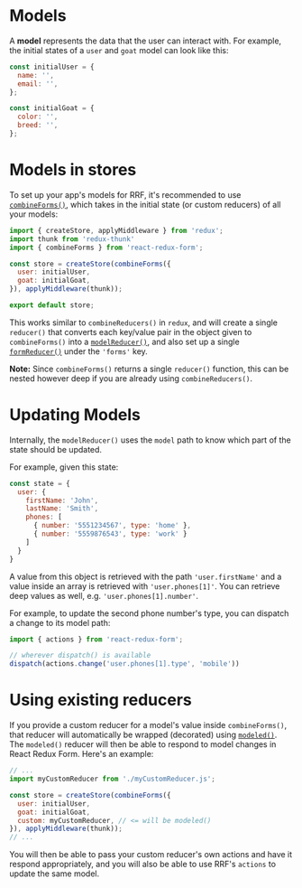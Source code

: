 # Models

A **model** represents the data that the user can interact with. For example, the initial states of a `user` and `goat` model can look like this:

```js
const initialUser = {
  name: '',
  email: '',
};

const initialGoat = {
  color: '',
  breed: '',
};
```

# Models in stores

To set up your app's models for RRF, it's recommended to use [`combineForms()`](../api/combineForms.md), which takes in the initial state (or custom reducers) of all your models:

```js
import { createStore, applyMiddleware } from 'redux';
import thunk from 'redux-thunk'
import { combineForms } from 'react-redux-form';

const store = createStore(combineForms({
  user: initialUser,
  goat: initialGoat,
}), applyMiddleware(thunk));

export default store;
```

This works similar to `combineReducers()` in `redux`, and will create a single `reducer()` that converts each key/value pair in the object given to `combineForms()` into a [`modelReducer()`](../api/modelReducer.md), and also set up a single [`formReducer()`](../api/formReducer.md) under the `'forms'` key.

**Note:** Since `combineForms()` returns a single `reducer()` function, this can be nested however deep if you are already using `combineReducers()`.

# Updating Models

Internally, the `modelReducer()` uses the `model` path to know which part of the state should be updated.

For example, given this state:

```js
const state = {
  user: {  
    firstName: 'John',
    lastName: 'Smith',
    phones: [
      { number: '5551234567', type: 'home' },
      { number: '5559876543', type: 'work' }
    ]
  }
}
```

A value from this object is retrieved with the path `'user.firstName'` and a value inside an array is retrieved with `'user.phones[1]'`. You can retrieve deep values as well, e.g. `'user.phones[1].number'`.

For example, to update the second phone number's type, you can dispatch a change to its model path:

```js
import { actions } from 'react-redux-form';

// wherever dispatch() is available
dispatch(actions.change('user.phones[1].type', 'mobile'))
```

# Using existing reducers

If you provide a custom reducer for a model's value inside `combineForms()`, that reducer will automatically be wrapped (decorated) using [`modeled()`](../api/modeled.md). The `modeled()` reducer will then be able to respond to model changes in React Redux Form. Here's an example:

```js
// ...
import myCustomReducer from './myCustomReducer.js';

const store = createStore(combineForms({
  user: initialUser,
  goat: initialGoat,
  custom: myCustomReducer, // <= will be modeled()
}), applyMiddleware(thunk));
// ...
```

You will then be able to pass your custom reducer's own actions and have it respond appropriately, and you will also be able to use RRF's `actions` to update the same model.



